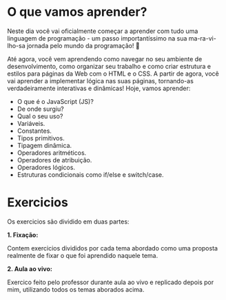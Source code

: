 # O que vamos aprender?
Neste dia você vai oficialmente começar a aprender com tudo uma linguagem de programação - um passo importantíssimo na sua ma-ra-vi-lho-sa jornada pelo mundo da programação! 🎉

Até agora, você vem aprendendo como navegar no seu ambiente de desenvolvimento, como organizar seu trabalho e como criar estrutura e estilos para páginas da Web com o HTML e o CSS. A partir de agora, você vai aprender a implementar lógica nas suas páginas, tornando-as verdadeiramente interativas e dinâmicas!
Hoje, vamos aprender:

- O que é o JavaScript (JS)?
- De onde surgiu?
- Qual o seu uso?
- Variáveis.
- Constantes.
- Tipos primitivos.
- Tipagem dinâmica.
- Operadores aritméticos.
- Operadores de atribuição.
- Operadores lógicos.
- Estruturas condicionais como if/else e switch/case.

# Exercicios

Os exercicios são dividido em duas partes:

**1. Fixação:**

Contem exercicios divididos por cada tema abordado como uma proposta realmente de fixar o que foi aprendido naquele tema.

**2. Aula ao vivo:**

Exercico feito pelo professor durante aula ao vivo e replicado depois por mim, utilizando todos os temas aborados acima.